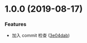 <a name="1.0.0"></a>

# 1.0.0 (2019-08-17)

### Features

-   加入 commit 检查 ([3e04dab](https://github.com/maguiqing/npm-package/commit/3e04dab))
